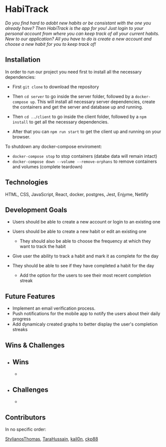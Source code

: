 # HabiTrack

*Do you find hard to adobt new habits or be consistant with the one you already have? Then HabiTrack is the app for you!
Just login to your personal account from where you can keep track of all your current habits.
New to our application? All you have to do is create a new account and choose a new habit for you to keep track of!*


## Installation

In order to run our project you need first to install all the necessary dependencies: 

- First `git clone` to download the repository
- Then `cd server` to go inside the server folder, followed by a `docker-compose up`.
This will install all necessary server dependencies, create the containers and get the server and database up and running.

- Then `cd ../client` to go inside the client folder, followed by a `npm install` to get all the necessary dependencies.
- After that you can `npm run start` to get the client up and running on your browser.

To shutdown any docker-compose enviroment:
- `docker-compose stop` to stop containers (databe data will remain intact)
- `docker-compose down --volume --remove-orphans` to remove containers and volumes (complete teardown)


## Technologies

HTML, CSS, JavaScript, React, docker, postgres, Jest, Enjyme, Netlify


## Development Goals

- Users should be able to create a new account or login to an existing one

- Users should be able to create a new habit or edit an existing one
    - They should also be able to choose the frequency at which they want to track the habit

- Give user the ability to track a habit and mark it as complete for the day

- They should be able to see if they have completed a habit for the day
    - Add the option for the users to see their most recent completion streak


## Future Features

- Implement an email verification process.
- Push notifications for the mobile app to notify the users about their daily progress
- Add dynamicaly created graphs to better display the user's completion streaks


## Wins & Challenges

- Wins
    - 
    - 

- Challenges
    - 
    - 


## Contributors

In no specific order:

[StylianosThomas](https://github.com/StylianosThomas),
[TaraHussain](https://github.com/TaraHussain),
[kail0n](https://github.com/kail0n),
[ckp88](https://github.com/ckp88)
